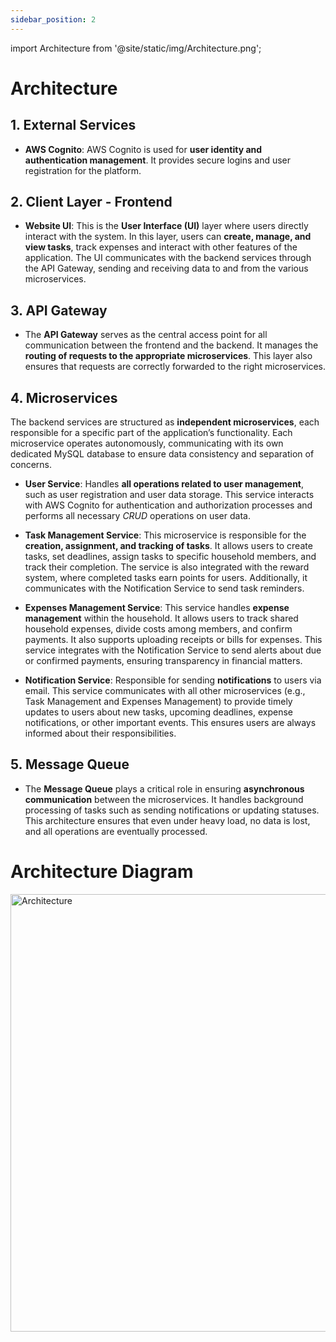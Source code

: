 ```yaml
---
sidebar_position: 2
---
```


import Architecture from '@site/static/img/Architecture.png';

# Architecture

## 1. External Services
- **AWS Cognito**: AWS Cognito is used for **user identity and authentication management**. It provides secure logins and user registration for the platform.

## 2. Client Layer - Frontend
- **Website UI**: This is the **User Interface (UI)** layer where users directly interact with the system. In this layer, users can **create, manage, and view tasks**, track expenses and interact with other features of the application. The UI communicates with the backend services through the API Gateway, sending and receiving data to and from the various microservices.

## 3. API Gateway
- The **API Gateway** serves as the central access point for all communication between the frontend and the backend. It manages the **routing of requests to the appropriate microservices**. This layer also ensures that requests are correctly forwarded to the right microservices.

## 4. Microservices
The backend services are structured as **independent microservices**, each responsible for a specific part of the application’s functionality. Each microservice operates autonomously, communicating with its own dedicated MySQL database to ensure data consistency and separation of concerns.

- **User Service**: Handles **all operations related to user management**, such as user registration and user data storage. This service interacts with AWS Cognito for authentication and authorization processes and performs all necessary *CRUD* operations on user data.

- **Task Management Service**: This microservice is responsible for the **creation, assignment, and tracking of tasks**. It allows users to create tasks, set deadlines, assign tasks to specific household members, and track their completion. The service is also integrated with the reward system, where completed tasks earn points for users. Additionally, it communicates with the Notification Service to send task reminders.

- **Expenses Management Service**: This service handles **expense management** within the household. It allows users to track shared household expenses, divide costs among members, and confirm payments. It also supports uploading receipts or bills for expenses. This service integrates with the Notification Service to send alerts about due or confirmed payments, ensuring transparency in financial matters.

- **Notification Service**: Responsible for sending **notifications** to users via email. This service communicates with all other microservices (e.g., Task Management and Expenses Management) to provide timely updates to users about new tasks, upcoming deadlines, expense notifications, or other important events. This ensures users are always informed about their responsibilities.

## 5. Message Queue
- The **Message Queue** plays a critical role in ensuring **asynchronous communication** between the microservices. It handles background processing of tasks such as sending notifications or updating statuses. This architecture ensures that even under heavy load, no data is lost, and all operations are eventually processed.

# Architecture Diagram
<img src={Architecture} alt="Architecture" width="700"/>

